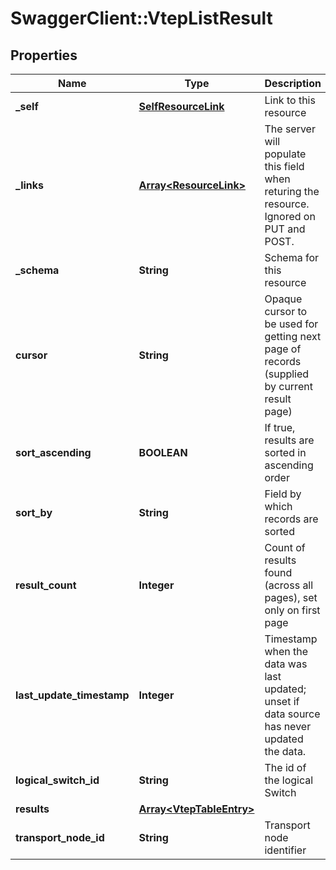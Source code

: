 # SwaggerClient::VtepListResult

## Properties
Name | Type | Description | Notes
------------ | ------------- | ------------- | -------------
**_self** | [**SelfResourceLink**](SelfResourceLink.md) | Link to this resource | [optional] 
**_links** | [**Array&lt;ResourceLink&gt;**](ResourceLink.md) | The server will populate this field when returing the resource. Ignored on PUT and POST. | [optional] 
**_schema** | **String** | Schema for this resource | [optional] 
**cursor** | **String** | Opaque cursor to be used for getting next page of records (supplied by current result page) | [optional] 
**sort_ascending** | **BOOLEAN** | If true, results are sorted in ascending order | [optional] 
**sort_by** | **String** | Field by which records are sorted | [optional] 
**result_count** | **Integer** | Count of results found (across all pages), set only on first page | [optional] 
**last_update_timestamp** | **Integer** | Timestamp when the data was last updated; unset if data source has never updated the data. | [optional] 
**logical_switch_id** | **String** | The id of the logical Switch | [optional] 
**results** | [**Array&lt;VtepTableEntry&gt;**](VtepTableEntry.md) |  | [optional] 
**transport_node_id** | **String** | Transport node identifier | [optional] 


